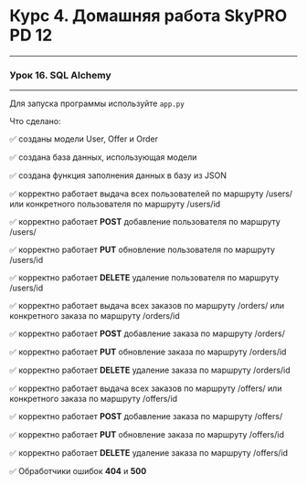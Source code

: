 # Курс 4. Домашняя работа SkyPRO PD 12
______________________________________
### **Урок 16. SQL Alchemy**
______________________________________
Для запуска программы используйте `app.py`

Что сделано:

:white_check_mark: созданы модели User, Offer и Order

:white_check_mark: создана база данных, использующая модели

:white_check_mark: создана функция заполнения данных в базу из JSON

:white_check_mark: корректно работает выдача всех пользователей по маршруту /users/
или конкретного пользователя по маршруту /users/id

:white_check_mark: корректно работает **POST** добавление пользователя по маршруту /users/

:white_check_mark: корректно работает **PUT** обновление пользователя по маршруту /users/id

:white_check_mark: корректно работает **DELETE** удаление пользователя по маршруту /users/id

:white_check_mark: корректно работает выдача всех заказов по маршруту /orders/
или конкретного заказа по маршруту /orders/id

:white_check_mark: корректно работает **POST** добавление заказа по маршруту /orders/

:white_check_mark: корректно работает **PUT** обновление заказа по маршруту /orders/id

:white_check_mark: корректно работает **DELETE** удаление заказа по маршруту /orders/id

:white_check_mark: корректно работает выдача всех заказов по маршруту /offers/
или конкретного заказа по маршруту /offers/id

:white_check_mark: корректно работает **POST** добавление заказа по маршруту /offers/

:white_check_mark: корректно работает **PUT** обновление заказа по маршруту /offers/id

:white_check_mark: корректно работает **DELETE** удаление заказа по маршруту /offers/id

:white_check_mark: Обработчики ошибок **404** и **500**
